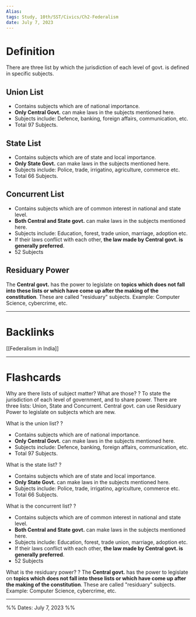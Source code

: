 ```yaml
---
Alias:
tags: Study, 10th/SST/Civics/Ch2-Federalism
date: July 7, 2023
---
```

# Definition
There are three list by which the jurisdiction of each level of govt. is defined in specific subjects.
## Union List
- Contains subjects which are of national importance.
- **Only Central Govt.** can make laws in the subjects mentioned here.
- Subjects include: Defence, banking, foreign affairs, communication, etc.
- Total 97 Subjects.
## State List
- Contains subjects which are of state and local importance.
- **Only State Govt.** can make laws in the subjects mentioned here.
- Subjects include: Police, trade, irrigatino, agriculture, commerce etc.
- Total 66 Subjects.
## Concurrent List
- Contains subjects which are of common interest in national and state level.
- **Both Central and State govt.** can make laws in the subjects mentioned here.
- Subjects include: Education, forest, trade union, marriage, adoption etc.
- If their laws conflict with each other, **the law made by Central govt. is generally preferred**.
- 52 Subjects
## Residuary Power
The **Central govt.** has the power to legislate on **topics which does not fall into these lists or which have come up after the making of the constitution**. These are called "residuary" subjects. Example: Computer Science, cybercrime, etc.

---
# Backlinks
[[Federalism in India]]

---
# Flashcards

Why are there lists of subject matter? What are those?
?
To state the jurisdiction of each level of government, and to share power. There are three lists: Union, State and Concurrent. Central govt. can use Residuary Power to legislate on subjects which are new.
<!--SR:!2025-01-29,388,280-->

What is the union list?
?
- Contains subjects which are of national importance.
- **Only Central Govt.** can make laws in the subjects mentioned here.
- Subjects include: Defence, banking, foreign affairs, communication, etc.
- Total 97 Subjects.
<!--SR:!2024-07-01,257,280-->

What is the state list?
?
- Contains subjects which are of state and local importance.
- **Only State Govt.** can make laws in the subjects mentioned here.
- Subjects include: Police, trade, irrigatino, agriculture, commerce etc.
- Total 66 Subjects.
<!--SR:!2024-04-08,36,260-->

What is the concurrent list?
?
- Contains subjects which are of common interest in national and state level.
- **Both Central and State govt.** can make laws in the subjects mentioned here.
- Subjects include: Education, forest, trade union, marriage, adoption etc.
- If their laws conflict with each other, **the law made by Central govt. is generally preferred**.
- 52 Subjects
<!--SR:!2024-07-26,193,204-->

What is the residuary power?
?
The **Central govt.** has the power to legislate on **topics which does not fall into these lists or which have come up after the making of the constitution**. These are called "residuary" subjects. Example: Computer Science, cybercrime, etc.
<!--SR:!2024-09-12,268,264-->



---

%%
Dates: July 7, 2023
%%
